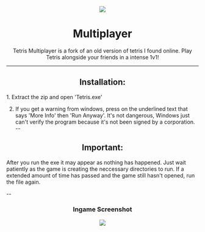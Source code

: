 <p align="center">
<img src="https://i.imgur.com/35IA11d.png" </a>

<h1 align="center">Multiplayer</h1>

<p align="center"> 
Tetris Multiplayer is a fork of an old version of tetris I found online. Play Tetris alongside your friends in a intense 1v1!
</a>  
  
  
  
---
<p align="center">


<h2 align="center">Installation:</h2>
</a>
1. Extract the zip and open 'Tetris.exe'


2. If you get a warning from windows, press on the underlined text that says 'More Info' then 'Run Anyway'. It's not dangerous, Windows just can't verify the program because it's not been signed by a corporation.
--

<h2 align="center">Important:</h2>
After you run the exe it may appear as nothing has happened. Just wait patiently as the game is creating the
neccessary directories to run. If a extended amount of time has passed and the game still hasn't opened, run
the file again.

--

<h3 align="center">Ingame Screenshot</h3>

  <p align="center">
  <img src="https://i.imgur.com/FywZ2mV.png" </a>

